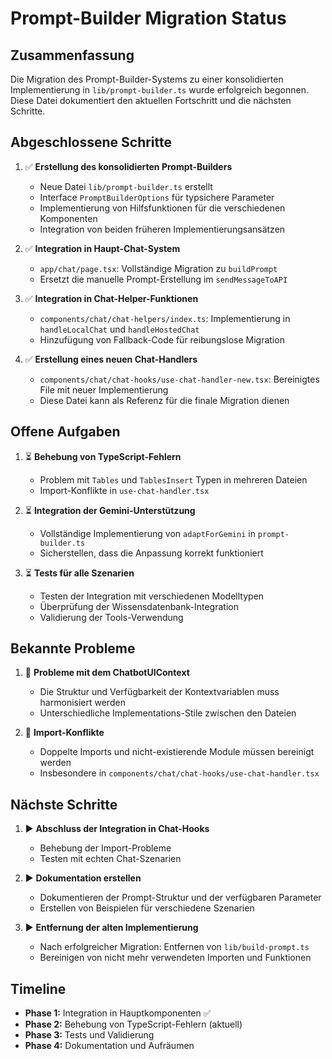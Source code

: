 # Prompt-Builder Migration Status

## Zusammenfassung

Die Migration des Prompt-Builder-Systems zu einer konsolidierten Implementierung in `lib/prompt-builder.ts` wurde erfolgreich begonnen. Diese Datei dokumentiert den aktuellen Fortschritt und die nächsten Schritte.

## Abgeschlossene Schritte

1. ✅ **Erstellung des konsolidierten Prompt-Builders**
   - Neue Datei `lib/prompt-builder.ts` erstellt
   - Interface `PromptBuilderOptions` für typsichere Parameter
   - Implementierung von Hilfsfunktionen für die verschiedenen Komponenten
   - Integration von beiden früheren Implementierungsansätzen

2. ✅ **Integration in Haupt-Chat-System**
   - `app/chat/page.tsx`: Vollständige Migration zu `buildPrompt`
   - Ersetzt die manuelle Prompt-Erstellung im `sendMessageToAPI`

3. ✅ **Integration in Chat-Helper-Funktionen**
   - `components/chat/chat-helpers/index.ts`: Implementierung in `handleLocalChat` und `handleHostedChat`
   - Hinzufügung von Fallback-Code für reibungslose Migration

4. ✅ **Erstellung eines neuen Chat-Handlers**
   - `components/chat/chat-hooks/use-chat-handler-new.tsx`: Bereinigtes File mit neuer Implementierung
   - Diese Datei kann als Referenz für die finale Migration dienen

## Offene Aufgaben

1. ⏳ **Behebung von TypeScript-Fehlern**
   - Problem mit `Tables` und `TablesInsert` Typen in mehreren Dateien
   - Import-Konflikte in `use-chat-handler.tsx`

2. ⏳ **Integration der Gemini-Unterstützung**
   - Vollständige Implementierung von `adaptForGemini` in `prompt-builder.ts`
   - Sicherstellen, dass die Anpassung korrekt funktioniert

3. ⏳ **Tests für alle Szenarien**
   - Testen der Integration mit verschiedenen Modelltypen
   - Überprüfung der Wissensdatenbank-Integration
   - Validierung der Tools-Verwendung

## Bekannte Probleme

1. 🐛 **Probleme mit dem ChatbotUIContext**
   - Die Struktur und Verfügbarkeit der Kontextvariablen muss harmonisiert werden
   - Unterschiedliche Implementations-Stile zwischen den Dateien

2. 🐛 **Import-Konflikte**
   - Doppelte Imports und nicht-existierende Module müssen bereinigt werden
   - Insbesondere in `components/chat/chat-hooks/use-chat-handler.tsx`

## Nächste Schritte

1. ▶️ **Abschluss der Integration in Chat-Hooks**
   - Behebung der Import-Probleme
   - Testen mit echten Chat-Szenarien

2. ▶️ **Dokumentation erstellen**
   - Dokumentieren der Prompt-Struktur und der verfügbaren Parameter
   - Erstellen von Beispielen für verschiedene Szenarien

3. ▶️ **Entfernung der alten Implementierung**
   - Nach erfolgreicher Migration: Entfernen von `lib/build-prompt.ts`
   - Bereinigen von nicht mehr verwendeten Importen und Funktionen

## Timeline

- **Phase 1:** Integration in Hauptkomponenten ✅
- **Phase 2:** Behebung von TypeScript-Fehlern (aktuell)
- **Phase 3:** Tests und Validierung
- **Phase 4:** Dokumentation und Aufräumen 